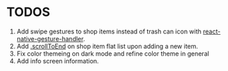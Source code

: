 # TODOS

1. Add swipe gestures to shop items instead of trash can icon with [react-native-gesture-handler](https://docs.swmansion.com/react-native-gesture-handler/docs/example).
2. Add [.scrollToEnd](https://reactnative.dev/docs/flatlist#scrolltoend) on shop item flat list upon adding a new item.
3. Fix color themeing on dark mode and refine color theme in general
4. Add info screen information.